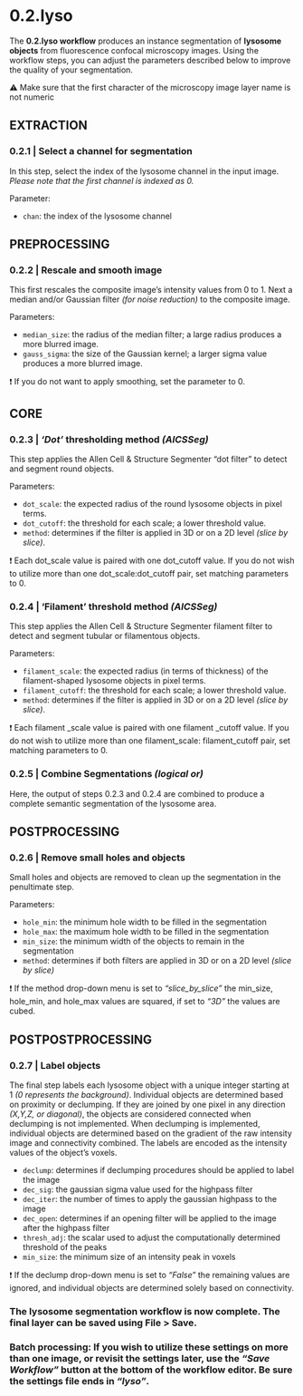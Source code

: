 # **0.2.lyso**

The **0.2.lyso workflow** produces an instance segmentation of **lysosome objects** from fluorescence confocal microscopy images. Using the workflow steps, you can adjust the parameters described below to improve the quality of your segmentation.

⚠️ Make sure that the first character of the microscopy image layer name is not numeric

## EXTRACTION


### **0.2.1 | Select a channel for segmentation**

In this step, select the index of the lysosome channel in the input image. *Please note that the first channel is indexed as 0.*


Parameter:

-	`chan`: the index of the lysosome channel


## PREPROCESSING


### **0.2.2 | Rescale and smooth image**

This first rescales the composite image’s intensity values from 0 to 1. Next a median and/or Gaussian filter *(for noise reduction)* to the composite image. 


Parameters:

-	`median_size`: the radius of the median filter; a large radius produces a more blurred image.
-	 `gauss_sigma`: the size of the Gaussian kernel; a larger sigma value produces a more blurred image.

❗ If you do not want to apply smoothing, set the parameter to 0.

## CORE

### **0.2.3 | *‘Dot’* thresholding method *(AICSSeg)***

This step applies the Allen Cell & Structure Segmenter “dot filter” to detect and segment round objects.

Parameters:

-	`dot_scale`:  the expected radius of the round lysosome objects in pixel terms.
-	`dot_cutoff`: the threshold for each scale; a lower threshold value.
-	`method`: determines if the filter is applied in 3D or on a 2D level *(slice by slice)*.

❗ Each dot_scale value is paired with one dot_cutoff value. If you do not wish to utilize more than one dot_scale:dot_cutoff pair, set matching parameters to 0.

### **0.2.4 | ‘Filament’ threshold method *(AICSSeg)***

This step applies the Allen Cell & Structure Segmenter filament filter to detect and segment tubular or filamentous objects.

Parameters:

-	`filament_scale`: the expected radius (in terms of thickness) of the filament-shaped lysosome objects in pixel terms. 
-	`filament_cutoff`: the threshold for each scale; a lower threshold value.
-	`method`: determines if the filter is applied in 3D or on a 2D level *(slice by slice)*.

❗ Each filament _scale value is paired with one filament _cutoff value. If you do not wish to utilize more than one filament_scale: filament_cutoff pair, set matching parameters to 0.

### **0.2.5 | Combine Segmentations *(logical or)***

Here, the output of steps 0.2.3 and 0.2.4 are combined to produce a complete semantic segmentation of the lysosome area.

## POSTPROCESSING

### **0.2.6 | Remove small holes and objects**

Small holes and objects are removed to clean up the segmentation in the penultimate step.

Parameters:

-	`hole_min`: the minimum hole width to be filled in the segmentation 
-	`hole_max`: the maximum hole width to be filled in the segmentation 
-	`min_size`: the minimum width of the objects to remain in the segmentation
-	`method`: determines if both filters are applied in 3D or on a 2D level *(slice by slice)*

❗ If the method drop-down menu is set to *“slice_by_slice”* the min_size, hole_min, and hole_max values are squared, if set to *“3D”* the values are cubed.

## POSTPOSTPROCESSING

### **0.2.7 | Label objects**

The final step labels each lysosome object with a unique integer starting at 1 *(0 represents the background)*. Individual objects are determined based on proximity or declumping. If they are joined by one pixel in any direction *(X,Y,Z, or diagonal)*, the objects are considered connected when declumping is not implemented.  When declumping is implemented, individual objects are determined based on the gradient of the raw intensity image and connectivity combined. The labels are encoded as the intensity values of the object’s voxels.

-   `declump`: determines if declumping procedures should be applied to label the image
-   `dec_sig`: the gaussian sigma value used for the highpass filter
-   `dec_iter`: the number of times to apply the gaussian highpass to the image
-   `dec_open`: determines if an opening filter will be applied to the image after the highpass filter
-   `thresh_adj`: the scalar used to adjust the computationally determined threshold of the peaks
-   `min_size`: the minimum size of an intensity peak in voxels

❗ If the declump drop-down menu is set to *“False”* the remaining values are ignored, and individual objects are determined solely based on connectivity.

### The lysosome segmentation workflow is now complete. The final layer can be saved using File > Save.

### Batch processing: If you wish to utilize these settings on more than one image, or revisit the settings later, use the *“Save Workflow”* button at the bottom of the workflow editor. Be sure the settings file ends in *“lyso”*.
